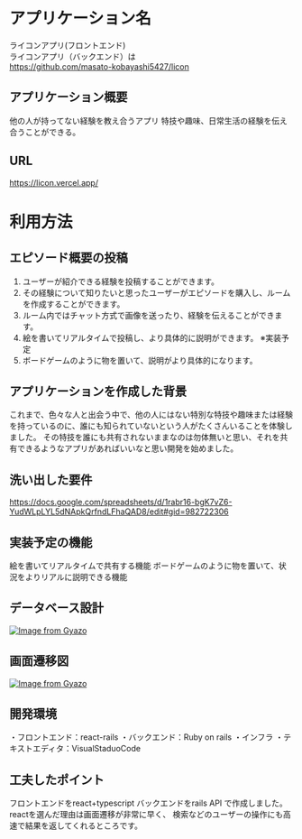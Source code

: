 # アプリケーション名
ライコンアプリ(フロントエンド)  
ライコンアプリ（バックエンド）は  
https://github.com/masato-kobayashi5427/licon

## アプリケーション概要
他の人が持ってない経験を教え合うアプリ
特技や趣味、日常生活の経験を伝え合うことができる。

## URL
https://licon.vercel.app/

# 利用方法
## エピソード概要の投稿
1. ユーザーが紹介できる経験を投稿することができます。
2. その経験について知りたいと思ったユーザーがエピソードを購入し、ルームを作成することができます。
3. ルーム内ではチャット方式で画像を送ったり、経験を伝えることができます。  
4. 絵を書いてリアルタイムで投稿し、より具体的に説明ができます。
※実装予定 
5. ボードゲームのように物を置いて、説明がより具体的になります。

## アプリケーションを作成した背景
これまで、色々な人と出会う中で、他の人にはない特別な特技や趣味または経験を持っているのに、誰にも知られていないという人がたくさんいることを体験しました。
その特技を誰にも共有されないままなのは勿体無いと思い、それを共有できるようなアプリがあればいいなと思い開発を始めました。

## 洗い出した要件
https://docs.google.com/spreadsheets/d/1rabr16-bgK7vZ6-YudWLpLYL5dNApkQrfndLFhaQAD8/edit#gid=982722306

## 実装予定の機能
絵を書いてリアルタイムで共有する機能
ボードゲームのように物を置いて、状況をよりリアルに説明できる機能

## データベース設計
[![Image from Gyazo](https://i.gyazo.com/16c07d8a82f570ca716e5dec9615c490.png)](https://gyazo.com/16c07d8a82f570ca716e5dec9615c490)

## 画面遷移図
[![Image from Gyazo](https://i.gyazo.com/319c330504253a55cfcc1ed1b15e8e0d.png)](https://gyazo.com/319c330504253a55cfcc1ed1b15e8e0d)

## 開発環境
・フロントエンド：react-rails
・バックエンド：Ruby on rails
・インフラ
・テキストエディタ：VisualStaduoCode

## 工夫したポイント
フロントエンドをreact+typescript
バックエンドをrails API
で作成しました。
reactを選んだ理由は画面遷移が非常に早く、
検索などのユーザーの操作にも高速で結果を返してくれるところです。
